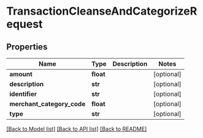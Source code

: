 # TransactionCleanseAndCategorizeRequest

## Properties
Name | Type | Description | Notes
------------ | ------------- | ------------- | -------------
**amount** | **float** |  | [optional] 
**description** | **str** |  | [optional] 
**identifier** | **str** |  | [optional] 
**merchant_category_code** | **float** |  | [optional] 
**type** | **str** |  | [optional] 

[[Back to Model list]](../README.md#documentation-for-models) [[Back to API list]](../README.md#documentation-for-api-endpoints) [[Back to README]](../README.md)


